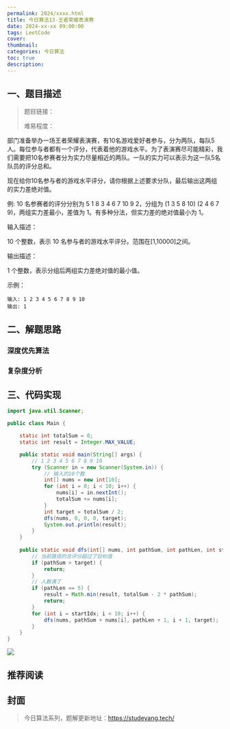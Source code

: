 ```yaml
---
permalink: 2024/xxxx.html
title: 今日算法13-王者荣耀表演赛
date: 2024-xx-xx 09:00:00
tags: LeetCode
cover: 
thumbnail: 
categories: 今日算法
toc: true
description: 
---
```


## 一、题目描述

> 题目链接：
>
> 难易程度：

部门准备举办一场王者荣耀表演赛，有10名游戏爱好者参与，分为两队，每队5人。每位参与者都有一个评分，代表着他的游戏水平。为了表演赛尽可能精彩，我们需要把10名参赛者分为实力尽量相近的两队。一队的实力可以表示为这一队5名队员的评分总和。

现在给你10名参与者的游戏水平评分，请你根据上述要求分队，最后输出这两组的实力差绝对值。

例: 10 名参赛者的评分分别为 5 1 8 3 4 6 7 10 9 2，分组为 (1 3 5 8 10) (2 4 6 7 9)，两组实力差最小，差值为 1。有多种分法，但实力差的绝对值最小为 1。

输入描述：

10 个整数，表示 10 名参与者的游戏水平评分。范围在[1,10000]之间。

输出描述：

1 个整数，表示分组后两组实力差绝对值的最小值。

示例：

    输入: 1 2 3 4 5 6 7 8 9 10
    输出: 1

<!-- more -->

## 二、解题思路

### 深度优先算法



### 复杂度分析



## 三、代码实现


```java
import java.util.Scanner;

public class Main {

    static int totalSum = 0;
    static int result = Integer.MAX_VALUE;

    public static void main(String[] args) {
        // 1 2 3 4 5 6 7 8 9 10
        try (Scanner in = new Scanner(System.in)) {
            // 输入的10个数
            int[] nums = new int[10];
            for (int i = 0; i < 10; i++) {
                nums[i] = in.nextInt();
                totalSum += nums[i];
            }
            int target = totalSum / 2;
            dfs(nums, 0, 0, 0, target);
            System.out.println(result);
        }
    }
    
    public static void dfs(int[] nums, int pathSum, int pathLen, int startIdx, int target) {
	    // 当前路径的总评分超过了目标值
        if (pathSum > target) {
            return;
        }
		// 人数满了
        if (pathLen == 5) {
            result = Math.min(result, totalSum - 2 * pathSum);
            return;
        }
        for (int i = startIdx; i < 10; i++) {
            dfs(nums, pathSum + nums[i], pathLen + 1, i + 1, target);
        }
    }
}
```

![](https://technotes.oss-cn-shenzhen.aliyuncs.com/2023/202303052135542.gif)

## 推荐阅读



## 封面



> 今日算法系列，题解更新地址：https://studeyang.tech/

